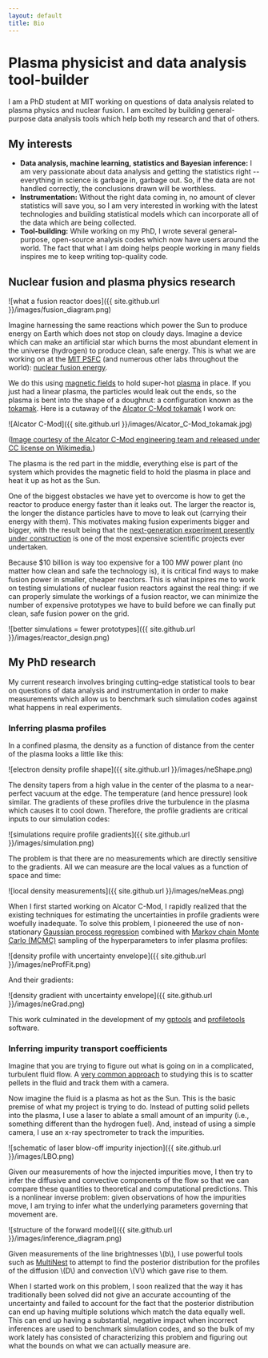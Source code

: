 ```yaml
---
layout: default
title: Bio
---
```


# Plasma physicist and data analysis tool-builder
I am a PhD student at MIT working on questions of data analysis related to plasma physics and nuclear fusion. I am excited by building general-purpose data analysis tools which help both my research and that of others.

## My interests
* **Data analysis, machine learning, statistics and Bayesian inference:** I am very passionate about data analysis and getting the statistics right -- everything in science is garbage in, garbage out. So, if the data are not handled correctly, the conclusions drawn will be worthless.
* **Instrumentation:** Without the right data coming in, no amount of clever statistics will save you, so I am very interested in working with the latest technologies and building statistical models which can incorporate all of the data which are being collected.
* **Tool-building:** While working on my PhD, I wrote several general-purpose, open-source analysis codes which now have users around the world. The fact that what I am doing helps people working in many fields inspires me to keep writing top-quality code.

## Nuclear fusion and plasma physics research
![what a fusion reactor does]({{ site.github.url }}/images/fusion_diagram.png)

Imagine harnessing the same reactions which power the Sun to produce energy on Earth which does not stop on cloudy days. Imagine a device which can make an artificial star which burns the most abundant element in the universe (hydrogen) to produce clean, safe energy. This is what we are working on at the [MIT PSFC](http://www.psfc.mit.edu/) (and numerous other labs throughout the world): [nuclear fusion energy](http://en.wikipedia.org/wiki/Nuclear_fusion).

We do this using [magnetic fields](http://en.wikipedia.org/wiki/Magnetic_confinement_fusion) to hold super-hot [plasma](http://en.wikipedia.org/wiki/Plasma_(physics)) in place. If you just had a linear plasma, the particles would leak out the ends, so the plasma is bent into the shape of a doughnut: a configuration known as the [tokamak](http://en.wikipedia.org/wiki/Tokamak). Here is a cutaway of the [Alcator C-Mod tokamak](http://www.psfc.mit.edu/research/topics/alcator-c-mod-tokamak) I work on:

![Alcator C-Mod]({{ site.github.url }}/images/Alcator_C-Mod_tokamak.jpg)

([Image courtesy of the Alcator C-Mod engineering team and released under CC license on Wikimedia.](http://commons.wikimedia.org/wiki/File:Alcator_C-Mod_tokamak.jpg))

The plasma is the red part in the middle, everything else is part of the system which provides the magnetic field to hold the plasma in place and heat it up as hot as the Sun.

One of the biggest obstacles we have yet to overcome is how to get the reactor to produce energy faster than it leaks out. The larger the reactor is, the longer the distance particles have to move to leak out (carrying their energy with them). This motivates making fusion experiments bigger and bigger, with the result being that the [next-generation experiment presently under construction](http://en.wikipedia.org/wiki/ITER) is one of the most expensive scientific projects ever undertaken.

Because $10 billion is way too expensive for a 100 MW power plant (no matter how clean and safe the technology is), it is critical find ways to make fusion power in smaller, cheaper reactors. This is what inspires me to work on testing simulations of nuclear fusion reactors against the real thing: if we can properly simulate the workings of a fusion reactor, we can minimize the number of expensive prototypes we have to build before we can finally put clean, safe fusion power on the grid.

![better simulations = fewer prototypes]({{ site.github.url }}/images/reactor_design.png)

## My PhD research
My current research involves bringing cutting-edge statistical tools to bear on questions of data analysis and instrumentation in order to make measurements which allow us to benchmark such simulation codes against what happens in real experiments.

### Inferring plasma profiles
In a confined plasma, the density as a function of distance from the center of the plasma looks a little like this:

![electron density profile shape]({{ site.github.url }}/images/neShape.png)

The density tapers from a high value in the center of the plasma to a near-perfect vacuum at the edge. The temperature (and hence pressure) look similar. The gradients of these profiles drive the turbulence in the plasma which causes it to cool down. Therefore, the profile gradients are critical inputs to our simulation codes:

![simulations require profile gradients]({{ site.github.url }}/images/simulation.png)

The problem is that there are no measurements which are directly sensitive to the gradients. All we can measure are the local values as a function of space and time:

![local density measurements]({{ site.github.url }}/images/neMeas.png)

When I first started working on Alcator C-Mod, I rapidly realized that the existing techniques for estimating the uncertainties in profile gradients were woefully inadequate. To solve this problem, I pioneered the use of non-stationary [Gaussian process regression](http://www.gaussianprocess.org/gpml/) combined with [Markov chain Monte Carlo (MCMC)](http://en.wikipedia.org/wiki/Markov_chain_Monte_Carlo) sampling of the hyperparameters to infer plasma profiles:

![density profile with uncertainty envelope]({{ site.github.url }}/images/neProfFit.png)

And their gradients:

![density gradient with uncertainty envelope]({{ site.github.url }}/images/neGrad.png)

This work culminated in the development of my [gptools](http://gptools.readthedocs.io) and [profiletools](http://profiletools.readthedocs.io) software.

### Inferring impurity transport coefficients
Imagine that you are trying to figure out what is going on in a complicated, turbulent fluid flow. A [very common approach](http://en.wikipedia.org/wiki/Particle_image_velocimetry) to studying this is to scatter pellets in the fluid and track them with a camera.

Now imagine the fluid is a plasma as hot as the Sun. This is the basic premise of what my project is trying to do. Instead of putting solid pellets into the plasma, I use a laser to ablate a small amount of an impurity (i.e., something different than the hydrogen fuel). And, instead of using a simple camera, I use an x-ray spectrometer to track the impurities.

![schematic of laser blow-off impurity injection]({{ site.github.url }}/images/LBO.png)

Given our measurements of how the injected impurities move, I then try to infer the diffusive and convective components of the flow so that we can compare these quantities to theoretical and computational predictions. This is a nonlinear inverse problem: given observations of how the impurities move, I am trying to infer what the underlying parameters governing that movement are.

![structure of the forward model]({{ site.github.url }}/images/inference_diagram.png)

Given measurements of the line brightnesses \\(b\\), I use powerful tools such as [MultiNest](http://ccpforge.cse.rl.ac.uk/gf/project/multinest/) to attempt to find the posterior distribution for the profiles of the diffusion \\(D\\) and convection \\(V\\) which gave rise to them.

When I started work on this problem, I soon realized that the way it has traditionally been solved did not give an accurate accounting of the uncertainty and failed to account for the fact that the posterior distribution can end up having multiple solutions which match the data equally well. This can end up having a substantial, negative impact when incorrect inferences are used to benchmark simulation codes, and so the bulk of my work lately has consisted of characterizing this problem and figuring out what the bounds on what we can actually measure are.
